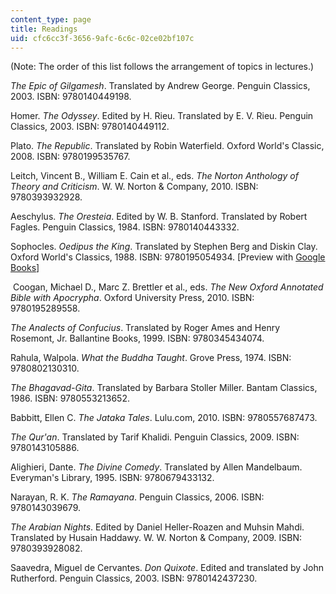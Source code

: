 ```yaml
---
content_type: page
title: Readings
uid: cfc6cc3f-3656-9afc-6c6c-02ce02bf107c
---
```


(Note: The order of this list follows the arrangement of topics in lectures.)

_The Epic of Gilgamesh_. Translated by Andrew George. Penguin Classics, 2003. ISBN: 9780140449198.

Homer. _The Odyssey_. Edited by H. Rieu. Translated by E. V. Rieu. Penguin Classics, 2003. ISBN: 9780140449112.

Plato. _The Republic_. Translated by Robin Waterfield. Oxford World's Classic, 2008. ISBN: 9780199535767.

Leitch, Vincent B., William E. Cain et al., eds. _The Norton Anthology of Theory and Criticism_. W. W. Norton & Company, 2010. ISBN: 9780393932928.

Aeschylus. _The Oresteia_. Edited by W. B. Stanford. Translated by Robert Fagles. Penguin Classics, 1984. ISBN: 9780140443332.

Sophocles. _Oedipus the King_. Translated by Stephen Berg and Diskin Clay. Oxford World's Classics, 1988. ISBN: 9780195054934. \[Preview with [Google Books](http://books.google.coM/books?id=3VoqYA-oH98C&pg=PAfrontcover#v=onepage)\]

 Coogan, Michael D., Marc Z. Brettler et al., eds. _The New Oxford Annotated Bible with Apocrypha_. Oxford University Press, 2010. ISBN: 9780195289558.

_The Analects of Confucius_. Translated by Roger Ames and Henry Rosemont, Jr. Ballantine Books, 1999. ISBN: 9780345434074.

Rahula, Walpola. _What the Buddha Taught_. Grove Press, 1974. ISBN: 9780802130310.

_The Bhagavad-Gita_. Translated by Barbara Stoller Miller. Bantam Classics, 1986. ISBN: 9780553213652.

Babbitt, Ellen C. _The Jataka Tales_. Lulu.com, 2010. ISBN: 9780557687473.

_The Qur'an_. Translated by Tarif Khalidi. Penguin Classics, 2009. ISBN: 9780143105886.

Alighieri, Dante. _The Divine Comedy_. Translated by Allen Mandelbaum. Everyman's Library, 1995. ISBN: 9780679433132.

Narayan, R. K. _The Ramayana_. Penguin Classics, 2006. ISBN: 9780143039679.

_The Arabian Nights_. Edited by Daniel Heller-Roazen and Muhsin Mahdi. Translated by Husain Haddawy. W. W. Norton & Company, 2009. ISBN: 9780393928082.

Saavedra, Miguel de Cervantes. _Don Quixote_. Edited and translated by John Rutherford. Penguin Classics, 2003. ISBN: 9780142437230.